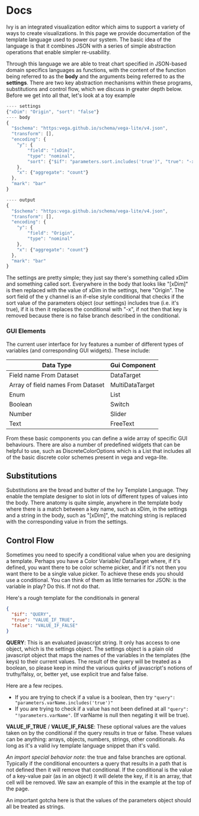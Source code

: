 # Docs

Ivy is an integrated visualization editor which aims to support a variety of ways to create visualizations. In this page we provide documentation of the template language used to power our system. The basic idea of the language is that it combines JSON with a series of simple abstraction operations that enable simpler re-usability. 

Through this language we are able to treat chart specified in JSON-based domain specifics languages as functions, with the content of the function being referred to as the **body** and the arguments being referred to as the **settings**. There are two key abstraction mechanisms within these programs, substitutions and control flow, which we discuss in greater depth below. Before we get into all that, let's look at a toy example 

```js
---- settings
{"xDim": "Origin", "sort": "false"}
---- body
{
  "$schema": "https:vega.github.io/schema/vega-lite/v4.json",
  "transform": [],
  "encoding": {
    "y": {
        "field": "[xDim]", 
        "type": "nominal", 
        "sort": {"$if": "parameters.sort.includes('true')", "true": "-x"}
    },
    "x": {"aggregate": "count"}
  },
  "mark": "bar"
}

---- output
{
  "$schema": "https:vega.github.io/schema/vega-lite/v4.json",
  "transform": [],
  "encoding": {
    "y": {
        "field": "Origin", 
        "type": "nominal"
    },
    "x": {"aggregate": "count"}
  },
  "mark": "bar"
}
```

The settings are pretty simple; they just say there's something called xDim and something called sort. Everywhere in the body that looks like "[xDim]" is then replaced with the value of xDim in the settings, here "Origin". The sort field of the y channel is an if-else style conditional that checks if the sort value of the parameters object (our settings) includes true (i.e. it's true), if it is then it replaces the conditional with "-x", if not then that key is removed because there is no false branch described in the conditional.




### GUI Elements

The current user interface for Ivy features a number of different types of variables (and corresponding GUI widgets). These include:

| Data Type  | Gui Component  |   
|---|---|   
|  Field name From Dataset |  DataTarget |   
| Array of field names From Dataset |  MultiDataTarget |   
| Enum |  List |   
| Boolean |  Switch |   
| Number |  Slider |   
| Text |  FreeText |

From these basic components you can define a wide array of specific GUI behaviours. There are also a number of predefined widgets that can be helpful to use, such as DiscreteColorOptions which is a List that includes all of the basic discrete color schemes present in vega and vega-lite.

## Substitutions

Substitutions are the bread and butter of the Ivy Template Language. They enable the template designer to slot in lots of different types of values into the body. There anatomy is quite simple, anywhere in the template body where there is a match between a key name, such as xDim, in the settings and a string in the body, such as "[xDim]", the matching string is replaced with the corresponding value in from the settings.



## Control Flow

Sometimes you need to specify a conditional value when you are designing a template. Perhaps you have a Color Variable/ DataTarget where, if it's defined, you want there to be color scheme picker, and if it's not then you want there to be a single value picker. To achieve these ends you should use a conditional. You can think of them as little ternaries for JSON: is the variable in play? Do this. If not do that.



Here's a rough template for the conditionals in general

```json
{
  "$if": "QUERY",
  "true": "VALUE_IF_TRUE",
  "false": "VALUE_IF_FALSE"
}
```

**QUERY**: This is an evaluated javascript string. It only has access to one object, which is the settings object. The settings object is a plain old javascript object that maps the names of the variables in the templates (the keys) to their current values. The result of the query will be treated as a boolean, so please keep in mind the various quirks of javascript's notions of truthy/falsy, or, better yet, use explicit true and false false.

Here are a few recipes.

- If you are trying to check if a value is a boolean, then try `"query": "parameters.varName.includes('true')"` 
- If you are trying to check if a value has not been defined at all `"query": "!parameters.varName"`. (If varName is null then negating it will be true).


**VALUE_IF_TRUE** / **VALUE_IF_FALSE**: These optional values are the values taken on by the conditional if the query results in true or false. These values can be anything: arrays, objects, numbers, strings, other conditionals. As long as it's a valid ivy template language snippet than it's valid. 

*An import special behavior note*: the true and false branches are optional. Typically if the conditional encounters a query that results in a path that is not defined then it will remove that conditional. If the conditional is the value of a key-value pair (as in an object) it will delete the key, if it is an array, that cell will be removed. We saw an example of this in the example at the top of the page.

An important gotcha here is that the values of the parameters object should all be treated as strings.